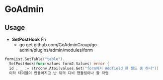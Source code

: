 # GoAdmin

## Usage
- **SetPostHook** Fn
  - go get github.com/GoAdminGroup/go-admin/plugins/admin/modules/form

```go
formList.SetTable("table").
  SetPostHook(func(values form2.Values) error {
  id , _ := strconv.Atoi(values.Get("form에서 Addfield 한 필드 중 하나"))
  이하 테이블이 만들어지고 난 뒤의 디비 핸들링이나 할 작업
```   
